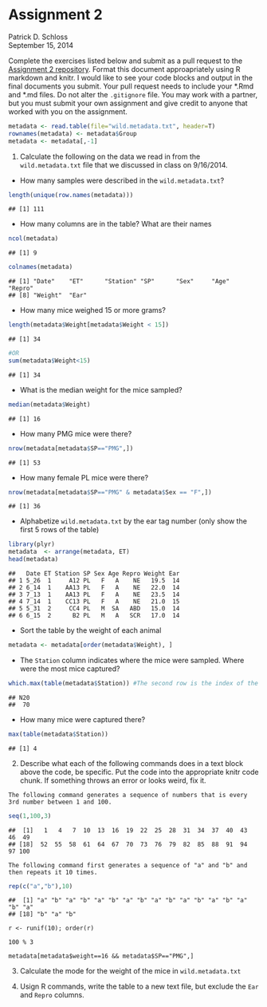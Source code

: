 # Assignment 2
Patrick D. Schloss  
September 15, 2014  

Complete the exercises listed below and submit as a pull request to the [Assignment 2 repository](http://www.github.com/microbialinformatics/assignment02).  Format this document approapriately using R markdown and knitr. I would like to see your code blocks and output in the final documents you submit. Your pull request needs to include your *.Rmd and *.md files. Do not alter the `.gitignore` file. You may work with a partner, but you must submit your own assignment and give credit to anyone that worked with you on the assignment.


```r
metadata <- read.table(file="wild.metadata.txt", header=T)
rownames(metadata) <- metadata$Group
metadata <- metadata[,-1]
```

1.  Calculate the following on the data we read in from the `wild.metadata.txt` file that we discussed in class on 9/16/2014.

  * How many samples were described in the `wild.metadata.txt`?

```r
length(unique(row.names(metadata)))
```

```
## [1] 111
```
  
  * How many columns are in the table? What are their names

```r
ncol(metadata)
```

```
## [1] 9
```

```r
colnames(metadata)
```

```
## [1] "Date"    "ET"      "Station" "SP"      "Sex"     "Age"     "Repro"  
## [8] "Weight"  "Ear"
```
  
  * How many mice weighed 15 or more grams?

```r
length(metadata$Weight[metadata$Weight < 15])
```

```
## [1] 34
```

```r
#OR
sum(metadata$Weight<15)
```

```
## [1] 34
```
  
  * What is the median weight for the mice sampled?

```r
median(metadata$Weight)
```

```
## [1] 16
```
 
  * How many PMG mice were there?

```r
nrow(metadata[metadata$SP=="PMG",])
```

```
## [1] 53
```
  
  * How many female PL mice were there?

```r
nrow(metadata[metadata$SP=="PMG" & metadata$Sex == "F",])
```

```
## [1] 36
```
  
  * Alphabetize `wild.metadata.txt` by the ear tag number (only show the first 5 rows of the table)

```r
library(plyr)
metadata  <- arrange(metadata, ET)
head(metadata)
```

```
##   Date ET Station SP Sex Age Repro Weight Ear
## 1 5_26  1     A12 PL   F   A    NE   19.5  14
## 2 6_14  1    AA13 PL   F   A    NE   22.0  14
## 3 7_13  1    AA13 PL   F   A    NE   23.5  14
## 4 7_14  1    CC13 PL   F   A    NE   21.0  15
## 5 5_31  2     CC4 PL   M  SA   ABD   15.0  14
## 6 6_15  2      B2 PL   M   A   SCR   17.0  14
```
  
  * Sort the table by the weight of each animal

```r
metadata <- metadata[order(metadata$Weight), ]
```
  
  * The `Station` column indicates where the mice were sampled. Where were the most mice captured?

```r
which.max(table(metadata$Station)) #The second row is the index of the value in the table
```

```
## N20 
##  70
```
  
  * How many mice were captured there?

```r
max(table(metadata$Station))
```

```
## [1] 4
```


2.	Describe what each of the following commands does in a text block above the code, be specific. Put the code into the appropriate knitr code chunk. If something throws an error or looks weird, fix it.

```
The following command generates a sequence of numbers that is every 3rd number between 1 and 100.
```

```r
seq(1,100,3)
```

```
##  [1]   1   4   7  10  13  16  19  22  25  28  31  34  37  40  43  46  49
## [18]  52  55  58  61  64  67  70  73  76  79  82  85  88  91  94  97 100
```

```
The following command first generates a sequence of "a" and "b" and then repeats it 10 times.
```

```r
rep(c("a","b"),10)
```

```
##  [1] "a" "b" "a" "b" "a" "b" "a" "b" "a" "b" "a" "b" "a" "b" "a" "b" "a"
## [18] "b" "a" "b"
```

```
r <- runif(10); order(r)
```

```
100 % 3
```

```
metadata[metadata$weight==16 && metadata$SP=="PMG",]
```


3.	Calculate the mode for the weight of the mice in `wild.metadata.txt`


4.	Usign R commands, write the table to a new text file, but exclude the `Ear` and `Repro` columns.

